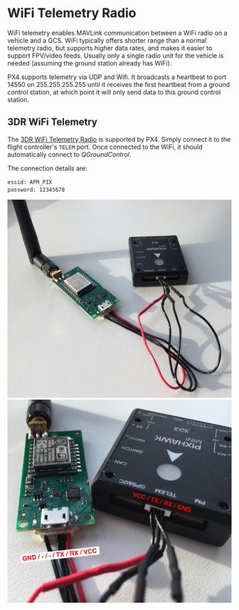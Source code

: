 # WiFi Telemetry Radio

WiFi telemetry enables MAVLink communication between a WiFi radio on a vehicle and a GCS.  WiFi typically offers shorter range than a normal telemetry radio, but supports higher data rates, and makes it easier to support FPV/video feeds. Usually only a single radio unit for the vehicle is needed (assuming the ground station already has WiFi).

PX4 supports telemetry via UDP and Wifi. It broadcasts a heartbeat to port 14550 on 255.255.255.255 until it receives the first heartbeat from a ground control station, at which point it will only send data to this ground control station.


## 3DR WiFi Telemetry

The [3DR WiFi Telemetry Radio](https://store.3dr.com/products/wifi-telemetry-radio) is supported by PX4. Simply connect it to the flight controller's `TELEM` port. Once connected to the WiFi, it should automatically connect to *QGroundControl*.

The connection details are:
```sh
essid: APM_PIX
password: 12345678
```

![3DR Wifi Telemetry Radio 1](../../assets/hardware/telemetry/3dr_telemetry_wifi_1.jpg)
![3DR Wifi Telemetry Radio 2](../../assets/hardware/telemetry/3dr_telemetry_wifi_2.png)

